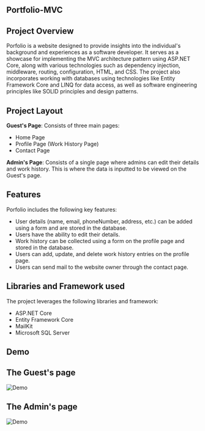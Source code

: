 ## Portfolio-MVC

## Project Overview
Porfolio is a website designed to provide insights into the individual's background and experiences as a software developer. It serves as a showcase for implementing the MVC architecture pattern using ASP.NET Core, along with various technologies such as dependency injection, middleware, routing, configuration, HTML, and CSS. The project also incorporates working with databases using technologies like Entity Framework Core and LINQ for data access, as well as software engineering principles like SOLID principles and design patterns.

## Project Layout
**Guest's Page**: Consists of three main pages:
- Home Page
- Profile Page (Work History Page)
- Contact Page
  
**Admin's Page**: Consists of a single page where admins can edit their details and work history. This is where the data is inputted to be viewed on the Guest's page.

## Features
Porfolio includes the following key features:

- User details (name, email, phoneNumber, address, etc.) can be added using a form and are stored in the database.
- Users have the ability to edit their details.
- Work history can be collected using a form on the profile page and stored in the database.
- Users can add, update, and delete work history entries on the profile page.
- Users can send mail to the website owner through the contact page.
  
## Libraries and Framework used
The project leverages the following libraries and framework:
- ASP.NET Core
- Entity Framework Core
- MailKit
- Microsoft SQL Server

## Demo

## The Guest's page
![Demo](guest.gif)

## The Admin's page
![Demo](dashboard.gif)
